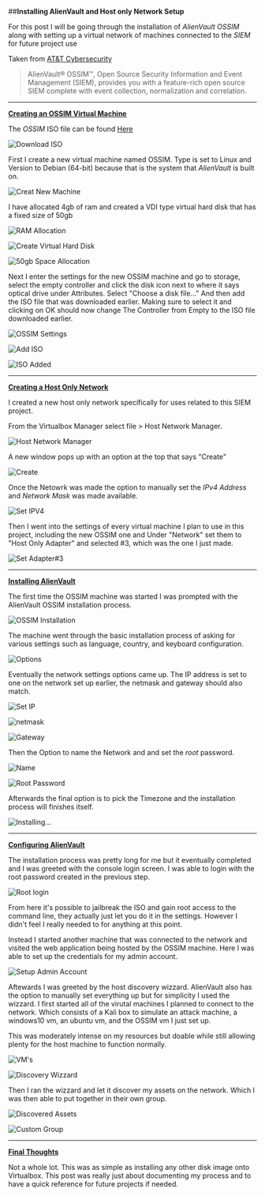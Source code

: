 ##**Installing AlienVault and Host only Network Setup**


For this post I will be going through the installation of *AlienVault OSSIM* along with setting up a virtual network of machines connected to the *SIEM* for future project use 

Taken from [AT&T Cybersecurity](https://cybersecurity.att.com/products/ossim)

> AlienVault® OSSIM™, Open Source Security Information and Event Management (SIEM), provides you with a feature-rich open source SIEM complete with event collection, normalization and correlation. 


---

<ins>**Creating an OSSIM Virtual Machine**</ins>

The *OSSIM* ISO file can be found [Here](https://cybersecurity.att.com/products/ossim/download)

![Download ISO](/docs/assets/images/ossim/ossim01.png)

First I create a new virtual machine named OSSIM. Type is set to Linux and Version to Debian (64-bit) because that is the system that *AlienVault* is built on.

![Creat New Machine](/docs/assets/images/ossim/ossim02.png)

I have allocated 4gb of ram and created a VDI type virtual hard disk that has a fixed size of 50gb

![RAM Allocation](/docs/assets/images/ossim/ossim03.png)

![Create Virtual Hard Disk](/docs/assets/images/ossim/ossim04.png)

![50gb Space Allocation](/docs/assets/images/ossim/ossim05.png)

Next I enter the settings for the new OSSIM machine and go to storage, select the empty controller and click the disk icon next to where it says optical drive under Attributes. Select "Choose a disk file..." And then add the ISO file that was downloaded earlier. Making sure to select it and clicking on OK should now change The Controller from Empty to the ISO file downloaded earlier.

![OSSIM Settings](/docs/assets/images/ossim/ossim06.png)

![Add ISO](/docs/assets/images/ossim/ossim07.png)

![ISO Added](/docs/assets/images/ossim/ossim08.png)


---

<ins>**Creating a Host Only Network**</ins>

I created a new host only network specifically for uses related to this SIEM project. 

From the Virtualbox Manager select file > Host Network Manager.

![Host Network Manager](/docs/assets/images/ossim/ossim09.png)

A new window pops up with an option at the top that says "Create"

![Create](/docs/assets/images/ossim/ossim10.png)

Once the Netowrk was made the option to manually set the *IPv4 Address* and *Network Mask* was made available.

![Set IPV4](/docs/assets/images/ossim/ossim11.png)

Then I went into the settings of every virtual machine I plan to use in this project, including the new OSSIM one and Under "Network" set them to "Host Only Adapter" and selected #3, which was the one I just made.

![Set Adapter#3](/docs/assets/images/ossim/ossim12.png)


---

<ins>**Installing AlienVault**</ins>

The first time the OSSIM machine was started I was prompted with the AlienVault OSSIM installation process. 

![OSSIM Installation](/docs/assets/images/ossim/ossim13.png)

The machine went through the basic installation process of asking for various settings such as language, country, and keyboard configuration. 

![Options](/docs/assets/images/ossim/ossim14.png)

Eventually the network settings options came up. The IP address is set to one on the network set up earlier, the netmask and gateway should also match.

![Set IP](/docs/assets/images/ossim/ossim17.png)

![netmask](/docs/assets/images/ossim/ossim18.png)

![Gateway](/docs/assets/images/ossim/ossim19.png)

Then the Option to name the Network and and set the *root* password.

![Name](/docs/assets/images/ossim/ossim20.png)

![Root Password](/docs/assets/images/ossim/ossim21.png)

Afterwards the final option is to pick the Timezone and the installation process will finishes itself.

![Installing...](/docs/assets/images/ossim/ossim22.png)


---

<ins>**Configuring AlienVault**</ins>

The installation process was pretty long for me but it eventually completed and I was greeted with the console login screen. I was able to login with the root password created in the previous step.

![Root login](/docs/assets/images/ossim/ossim23.png)

From here it's possible to jailbreak the ISO and gain root access to the command line, they actually just let you do it in the settings. However I didn't feel I really needed to for anything at this point.

Instead I started another machine that was connected to the network and visited the web application being hosted by the OSSIM machine. Here I was able to set up the credentials for my admin account.

![Setup Admin Account](/docs/assets/images/ossim/ossim24.png)

Aftewards I was greeted by the host discovery wizzard. AlienVault also has the option to manually set everything up but for simplicity I used the wizzard. I first started all of the virutal machines I planned to connect to the network. Which consists of a Kali box to simulate an attack machine, a windows10 vm, an ubuntu vm, and the OSSIM vm I just set up.

This was moderately intense on my resources but doable while still allowing plenty for the host machine to function normally.

![VM's](/docs/assets/images/ossim/ossim26.png)

![Discovery Wizzard](/docs/assets/images/ossim/ossim25.png)

Then I ran the wizzard and let it discover my assets on the network. Which I was then able to put together in their own group.

![Discovered Assets](/docs/assets/images/ossim/ossim27.png)

![Custom Group](/docs/assets/images/ossim/ossim28.png)


---

<ins>**Final Thoughts**</ins>

Not a whole lot. This was as simple as installing any other disk image onto Virtualbox. This post was really just about documenting my process and to have a quick reference for future projects if needed. 





